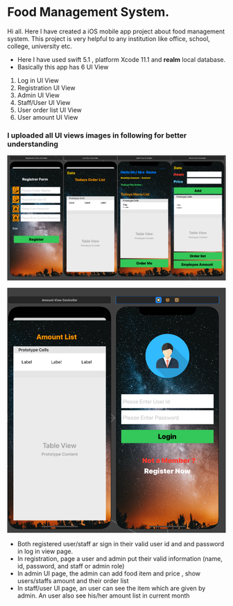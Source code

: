 # Food Management System. 
Hi all.
Here I have created a iOS mobile app project about food management system. This project is very helpful to any institution like
office, school, college, university etc.
* Here I have used swift 5.1 , platform Xcode 11.1 and **realm** local database.
* Basically this app has 6 UI View 

1. Log in UI View
2. Registration UI View
3. Admin UI View
4. Staff/User UI View
5. User order list UI View 
6. User amount UI View
### I uploaded all UI views images in following for better understanding

![](https://raw.githubusercontent.com/raihan02/BJIT-Food-Update/master/Images/image.png)

![](https://raw.githubusercontent.com/raihan02/BJIT-Food-Update/master/Images/image%20(1).png)

* Both registered user/staff ar sign in their valid user id and and password in log in view page.
* In registration, page a user and admin put their valid information (name, id, password, and staff or admin role)
* In admin UI page, the admin can add food item and price , show users/staffs amount and their order list
* In staff/user UI page, an user can see the item which are given by admin. An user also see his/her amount list in current month
